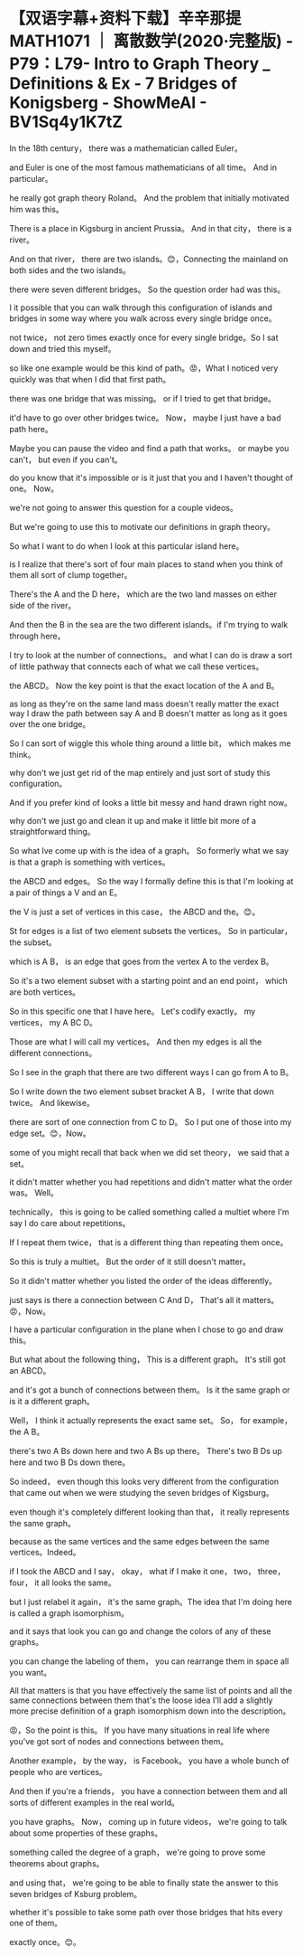 # 【双语字幕+资料下载】辛辛那提 MATH1071 ｜ 离散数学(2020·完整版) - P79：L79- Intro to Graph Theory _ Definitions & Ex - 7 Bridges of Konigsberg - ShowMeAI - BV1Sq4y1K7tZ

In the 18th century， there was a mathematician called Euler。

 and Euler is one of the most famous mathematicians of all time。 And in particular。

 he really got graph theory Roland。 And the problem that initially motivated him was this。

 There is a place in Kigsburg in ancient Prussia。 And in that city， there is a river。

 And on that river， there are two islands。😊，Connecting the mainland on both sides and the two islands。

 there were seven different bridges。 So the question order had was this。

 I it possible that you can walk through this configuration of islands and bridges in some way where you walk across every single bridge once。

 not twice， not zero times exactly once for every single bridge。So I sat down and tried this myself。

 so like one example would be this kind of path。😡，What I noticed very quickly was that when I did that first path。

 there was one bridge that was missing。 or if I tried to get that bridge。

 it'd have to go over other bridges twice。 Now， maybe I just have a bad path here。

 Maybe you can pause the video and find a path that works。 or maybe you can't， but even if you can't。

 do you know that it's impossible or is it just that you and I haven't thought of one。 Now。

 we're not going to answer this question for a couple videos。

 But we're going to use this to motivate our definitions in graph theory。

 So what I want to do when I look at this particular island here。

 is I realize that there's sort of four main places to stand when you think of them all sort of clump together。

 There's the A and the D here， which are the two land masses on either side of the river。

 And then the B in the sea are the two different islands。if I'm trying to walk through here。

 I try to look at the number of connections。 and what I can do is draw a sort of little pathway that connects each of what we call these vertices。

 the ABCD。 Now the key point is that the exact location of the A and B。

 as long as they're on the same land mass doesn't really matter the exact way I draw the path between say A and B doesn't matter as long as it goes over the one bridge。

 So I can sort of wiggle this whole thing around a little bit， which makes me think。

 why don't we just get rid of the map entirely and just sort of study this configuration。

 And if you prefer kind of looks a little bit messy and hand drawn right now。

 why don't we just go and clean it up and make it little bit more of a straightforward thing。

 So what Ive come up with is the idea of a graph。 So formerly what we say is that a graph is something with vertices。

 the ABCD and edges。 So the way I formally define this is that I'm looking at a pair of things a V and an E。

 the V is just a set of vertices in this case， the ABCD and the。😊。

St for edges is a list of two element subsets the vertices。 So in particular， the subset。

 which is A B， is an edge that goes from the vertex A to the verdex B。

 So it's a two element subset with a starting point and an end point， which are both vertices。

 So in this specific one that I have here。 Let's codify exactly。 my vertices， my A BC D。

 Those are what I will call my vertices。 And then my edges is all the different connections。

 So I see in the graph that there are two different ways I can go from A to B。

 So I write down the two element subset bracket A B， I write that down twice。 And likewise。

 there are sort of one connection from C to D。 So I put one of those into my edge set。😊，Now。

 some of you might recall that back when we did set theory， we said that a set。

 it didn't matter whether you had repetitions and didn't matter what the order was。 Well。

 technically， this is going to be called something called a multiet where I'm say I do care about repetitions。

 If I repeat them twice， that is a different thing than repeating them once。

 So this is truly a multiet。 But the order of it still doesn't matter。

 So it didn't matter whether you listed the order of the ideas differently。

 just says is there a connection between C And D， That's all it matters。😡，Now。

 I have a particular configuration in the plane when I chose to go and draw this。

 But what about the following thing， This is a different graph。 It's still got an ABCD。

 and it's got a bunch of connections between them。 Is it the same graph or is it a different graph。

Well， I think it actually represents the exact same set。 So， for example， the A B。

 there's two A Bs down here and two A Bs up there。 There's two B Ds up here and two B Ds down there。

 So indeed， even though this looks very different from the configuration that came out when we were studying the seven bridges of Kigsburg。

 even though it's completely different looking than that， it really represents the same graph。

 because as the same vertices and the same edges between the same vertices。Indeed。

 if I took the ABCD and I say， okay， what if I make it one， two， three， four， it all looks the same。

 but I just relabel it again， it's the same graph。The idea that I'm doing here is called a graph isomorphism。

 and it says that look you can go and change the colors of any of these graphs。

 you can change the labeling of them， you can rearrange them in space all you want。

 All that matters is that you have effectively the same list of points and all the same connections between them that's the loose idea I'll add a slightly more precise definition of a graph isomorphism down into the description。

😡，So the point is this。 If you have many situations in real life where you've got sort of nodes and connections between them。

 Another example， by the way， is Facebook。 you have a whole bunch of people who are vertices。

 And then if you're a friends， you have a connection between them and all sorts of different examples in the real world。

 you have graphs。 Now， coming up in future videos， we're going to talk about some properties of these graphs。

 something called the degree of a graph， we're going to prove some theorems about graphs。

 and using that， we're going to be able to finally state the answer to this seven bridges of Ksburg problem。

 whether it's possible to take some path over those bridges that hits every one of them。

 exactly once。😊。